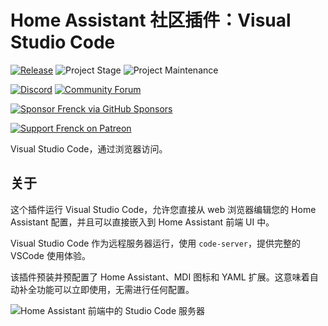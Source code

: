 # Home Assistant 社区插件：Visual Studio Code

[![Release][release-shield]][release] ![Project Stage][project-stage-shield] ![Project Maintenance][maintenance-shield]

[![Discord][discord-shield]][discord] [![Community Forum][forum-shield]][forum]

[![Sponsor Frenck via GitHub Sponsors][github-sponsors-shield]][github-sponsors]

[![Support Frenck on Patreon][patreon-shield]][patreon]

Visual Studio Code，通过浏览器访问。

## 关于

这个插件运行 Visual Studio Code，允许您直接从 web 浏览器编辑您的 Home Assistant 配置，并且可以直接嵌入到 Home Assistant 前端 UI 中。

Visual Studio Code 作为远程服务器运行，使用 `code-server`，提供完整的 VSCode 使用体验。

该插件预装并预配置了 Home Assistant、MDI 图标和 YAML 扩展。这意味着自动补全功能可以立即使用，无需进行任何配置。

![Home Assistant 前端中的 Studio Code 服务器][screenshot]

[discord-shield]: https://img.shields.io/discord/478094546522079232.svg
[discord]: https://discord.me/hassioaddons
[forum-shield]: https://img.shields.io/badge/community-forum-brightgreen.svg
[forum]: https://community.home-assistant.io/t/home-assistant-community-add-on-visual-studio-code/107863?u=frenck
[github-sponsors-shield]: https://frenck.dev/wp-content/uploads/2019/12/github_sponsor.png
[github-sponsors]: https://github.com/sponsors/frenck
[maintenance-shield]: https://img.shields.io/maintenance/yes/2025.svg
[patreon-shield]: https://frenck.dev/wp-content/uploads/2019/12/patreon.png
[patreon]: https://www.patreon.com/frenck
[project-stage-shield]: https://img.shields.io/badge/project%20stage-production%20ready-brightgreen.svg
[release-shield]: https://img.shields.io/badge/version-v5.18.3-blue.svg
[release]: https://github.com/hassio-addons/addon-vscode/tree/v5.18.3
[screenshot]: https://github.com/hassio-addons/addon-vscode/raw/main/images/screenshot.png